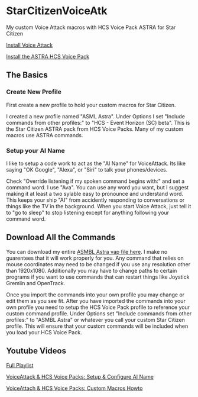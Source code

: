 # StarCitizenVoiceAtk
My custom Voice Attack macros with HCS Voice Pack ASTRA for Star Citizen

[Install Voice Attack](https://voiceattack.com/)

[Install the ASTRA HCS Voice Pack](https://www.hcsvoicepacks.com/products/a-s-t-r-a-star-citizen?variant=20772219268)

## The Basics

### Create New Profile
First create a new profile to hold your custom macros for Star Citizen.

I created a new profile named "ASML Astra". Under Options I set "Include commands from other profiles:" to "HCS - Event Horizon (SC) beta". This is the Star Citizen ASTRA pack from HCS Voice Packs. Many of my custom macros use ASTRA commands. 

### Setup your AI Name
I like to setup a code work to act as the "AI Name" for VoiceAttack. Its like saying "OK Google", "Alexa", or "Siri" to talk your phones/devices.

Check "Override listening if my spoken command begins with:" and set a command word. I use "Ava". You can use any word you want, but I suggest making it at least a two sylable easy to pronounce and understand word. This keeps your ship "AI" from accidently responding to conversations or things like the TV in the background. When you start Voice Attack, just tell it to "go to sleep" to stop listening except for anything following your command word. 

## Download All the Commands

You can download my entire [ASMBL Astra vap file here](https://github.com/Chadarius/StarCitizenVoiceAtk/raw/main/ASMBL%20Astra-Profile.vap). I make no guarentees that it will work properly for you. Any command that relies on mouse coordinates may need to be changed if you use any resolution other than 1920x1080. Additionally you may have to change paths to certain programs if you want to use commands that can restart things like Joystick Gremlin and OpenTrack.

Once you import the commands into your own profile you may change or edit them as you see fit. After you have imported the commands into your own profile you need to setup the HCS Voice Pack profile to reference your custom command profile. Under Options set "Include commands from other profiles:" to "ASMBL Astra" or whatever you call your custom Star Citizen profile. This will ensure that your custom commands will be included when you load your HCS Voice Pack.

## Youtube Videos
[Full Playlist](https://www.youtube.com/playlist?list=PLLGqQtzIC_6UU3SBzDPpsBaCvRX5lBHH2)

[VoiceAttack & HCS Voice Packs: Setup & Configure AI Name](https://youtu.be/-szWhNXKCDA)

[VoiceAttach & HCS Voice Packs: Custom Macros Howto](https://youtu.be/o29V3e6kfxk)
